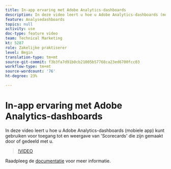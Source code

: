 ```yaml
---
title: In-app ervaring met Adobe Analytics-dashboards
description: In deze video leert u hoe u Adobe Analytics-dashboards (mobiele app) kunt gebruiken voor toegang tot en weergave van 'Scorecards' die zijn gemaakt door of gedeeld met u.
feature: Analysedashboards
topics: null
activity: use
doc-type: feature video
team: Technical Marketing
kt: 5287
role: Zakelijke praktiserer
level: Begin
translation-type: tm+mt
source-git-commit: f3b3fa7d91b0cb21005b57768ca23ed6700fcc03
workflow-type: tm+mt
source-wordcount: '76'
ht-degree: 23%

---
```



# In-app ervaring met Adobe Analytics-dashboards

In deze video leert u hoe u Adobe Analytics-dashboards (mobiele app) kunt gebruiken voor toegang tot en weergave van &#39;Scorecards&#39; die zijn gemaakt door of gedeeld met u.

>[!VIDEO](https://video.tv.adobe.com/v/34545/?quality=12)

Raadpleeg de [documentatie](https://docs.adobe.com/help/nl-NL/analytics/analyze/mobapp/home.html) voor meer informatie.
